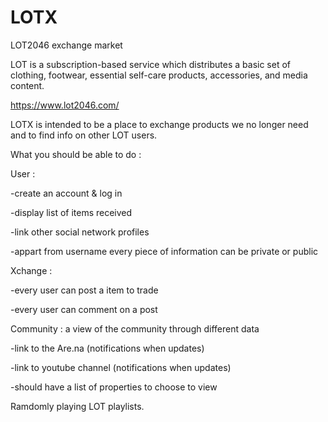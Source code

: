 # LOTX
LOT2046 exchange market

LOT is a subscription-based service which distributes a basic set of clothing, footwear, essential self-care products, accessories, and media content.

https://www.lot2046.com/

LOTX is intended to be a place to exchange products we no longer need and to find info on other LOT users.

What you should be able to do :

User :

-create an account & log in

-display list of items received

-link other social network profiles

-appart from username every piece of information can be private or public

Xchange :

-every user can post a item to trade

-every user can comment on a post

Community : a view of the community through different data 

-link to the Are.na (notifications when updates)

-link to youtube channel (notifications when updates)

-should have a list of properties to choose to view

Ramdomly playing LOT playlists.

